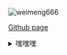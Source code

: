 ![weimeng666](https://github-readme-stats.vercel.app/api?username=weimeng666&show_icons=true&theme=cobalt)

[Github page](https://weime.ng/)

<details>
  <summary>嘿嘿嘿</summary>
  啥都没有，哈哈哈 
</details>
